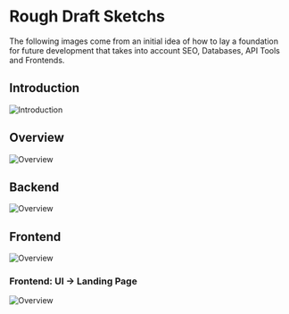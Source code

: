 # Rough Draft Sketchs

 The following images come from an initial idea of how to lay a foundation for future development that takes into account SEO, Databases, API Tools and Frontends.

## Introduction
![Introduction](https://github.com/crispycret/ConsultingTV/blob/main/docs/sketch/rough-draft/000-Introduction.jpg?raw=true)

## Overview
![Overview](https://github.com/crispycret/ConsultingTV/blob/main/docs/sketch/rough-draft/001-Overview.jpg?raw=true)

## Backend
![Overview](https://github.com/crispycret/ConsultingTV/blob/main/docs/sketch/rough-draft/002-Backend.jpg?raw=true)

## Frontend
![Overview](https://github.com/crispycret/ConsultingTV/blob/main/docs/sketch/rough-draft/003-Frontend.jpg?raw=true)

### Frontend: UI -> Landing Page
![Overview](https://github.com/crispycret/ConsultingTV/blob/main/docs/sketch/rough-draft/004-Frontend-UI-Landing.jpg?raw=true)

<!-- ![Overview](?raw=true) -->
<!-- ![Overview](?raw=true) -->
